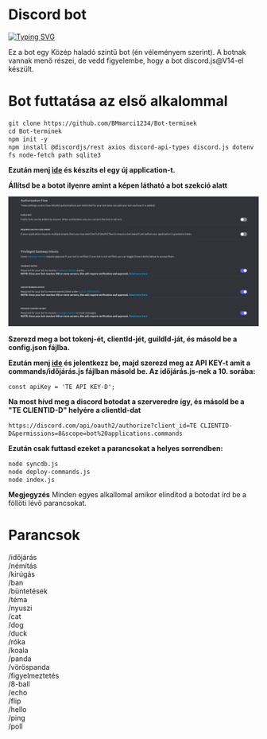 # Discord bot
[![Typing SVG](https://readme-typing-svg.herokuapp.com?font=Fira+Code&pause=1000&width=435&lines=Ez+a+bot+Tempinek+k%C3%A9sz%C3%BClt)](https://git.io/typing-svg)

Ez a bot egy Közép haladó szintű bot (én véleményem szerint). A botnak vannak menő részei, de vedd figyelembe, hogy a bot discord.js@V14-el készült.

# Bot futtatása az első alkalommal

```
git clone https://github.com/BMmarci1234/Bot-terminek
cd Bot-terminek
npm init -y
npm install @discordjs/rest axios discord-api-types discord.js dotenv fs node-fetch path sqlite3
```
**Ezután menj [ide](https://discord.com/developers/applications) és készíts el egy új application-t.**

**Állítsd be a botot ilyenre amint a képen látható a bot szekció alatt**

![image](github\nemtom.png) 

**Szerezd meg a bot tokenj-ét, clientId-jét, guildId-ját, és másold be a config.json fájlba.**

**Ezután menj [ide](https://openweathermap.org/) és jelentkezz be, majd szerezd meg az API KEY-t amit a commands/időjárás.js fájlban másold be. Az időjárás.js-nek a 10. sorába:**

```
const apiKey = 'TE API KEY-D';
```
**Na most hívd meg a discord botodat a szerveredre így, és másold be a "TE CLIENTID-D" helyére a clientId-dat**

```
https://discord.com/api/oauth2/authorize?client_id=TE CLIENTID-D&permissions=8&scope=bot%20applications.commands
```

**Ezután csak futtasd ezeket a parancsokat a helyes sorrendben:**

```
node syncdb.js
node deploy-commands.js
node index.js
```
**Megjegyzés** Minden egyes alkallomal amikor elindítod a botodat írd be a föllöti lévő parancsokat.

# Parancsok

/időjárás  
/némítás  
/kirúgás  
/ban  
/büntetések  
/téma  
/nyuszi  
/cat  
/dog  
/duck  
/róka  
/koala  
/panda  
/vöröspanda  
/figyelmeztetés  
/8-ball  
/echo  
/flip  
/hello  
/ping  
/poll  
